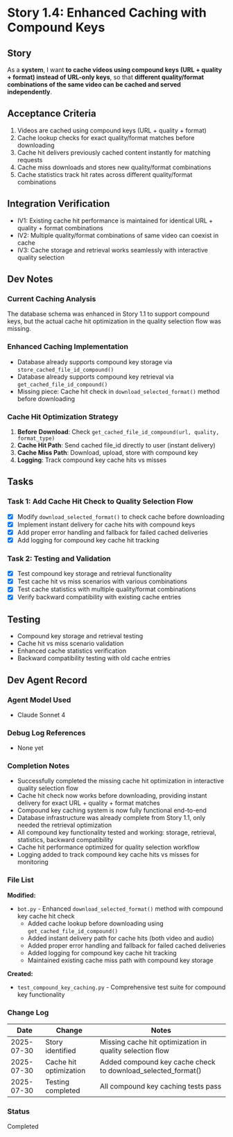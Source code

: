 # Story 1.4: Enhanced Caching with Compound Keys

## Story
As a **system**,
I want **to cache videos using compound keys (URL + quality + format) instead of URL-only keys**,
so that **different quality/format combinations of the same video can be cached and served independently**.

## Acceptance Criteria
1. Videos are cached using compound keys (URL + quality + format)
2. Cache lookup checks for exact quality/format matches before downloading
3. Cache hit delivers previously cached content instantly for matching requests
4. Cache miss downloads and stores new quality/format combinations
5. Cache statistics track hit rates across different quality/format combinations

## Integration Verification
- IV1: Existing cache hit performance is maintained for identical URL + quality + format combinations
- IV2: Multiple quality/format combinations of same video can coexist in cache
- IV3: Cache storage and retrieval works seamlessly with interactive quality selection

## Dev Notes

### Current Caching Analysis
The database schema was enhanced in Story 1.1 to support compound keys, but the actual cache hit optimization in the quality selection flow was missing.

### Enhanced Caching Implementation
- Database already supports compound key storage via `store_cached_file_id_compound()`
- Database already supports compound key retrieval via `get_cached_file_id_compound()`
- Missing piece: Cache hit check in `download_selected_format()` method before downloading

### Cache Hit Optimization Strategy
1. **Before Download**: Check `get_cached_file_id_compound(url, quality, format_type)`
2. **Cache Hit Path**: Send cached file_id directly to user (instant delivery)
3. **Cache Miss Path**: Download, upload, store with compound key
4. **Logging**: Track compound key cache hits vs misses

## Tasks

### Task 1: Add Cache Hit Check to Quality Selection Flow
- [x] Modify `download_selected_format()` to check cache before downloading
- [x] Implement instant delivery for cache hits with compound keys
- [x] Add proper error handling and fallback for failed cached deliveries
- [x] Add logging for compound key cache hit tracking

### Task 2: Testing and Validation
- [x] Test compound key storage and retrieval functionality
- [x] Test cache hit vs miss scenarios with various combinations
- [x] Test cache statistics with multiple quality/format combinations
- [x] Verify backward compatibility with existing cache entries

## Testing
- Compound key storage and retrieval testing
- Cache hit vs miss scenario validation
- Enhanced cache statistics verification
- Backward compatibility testing with old cache entries

## Dev Agent Record

### Agent Model Used
- Claude Sonnet 4

### Debug Log References
- None yet

### Completion Notes
- Successfully completed the missing cache hit optimization in interactive quality selection flow
- Cache hit check now works before downloading, providing instant delivery for exact URL + quality + format matches
- Compound key caching system is now fully functional end-to-end
- Database infrastructure was already complete from Story 1.1, only needed the retrieval optimization
- All compound key functionality tested and working: storage, retrieval, statistics, backward compatibility
- Cache hit performance optimized for quality selection workflow
- Logging added to track compound key cache hits vs misses for monitoring

### File List
**Modified:**
- `bot.py` - Enhanced `download_selected_format()` method with compound key cache hit check
  - Added cache lookup before downloading using `get_cached_file_id_compound()`
  - Added instant delivery path for cache hits (both video and audio)
  - Added proper error handling and fallback for failed cached deliveries
  - Added logging for compound key cache hit tracking
  - Maintained existing cache miss path with compound key storage

**Created:**
- `test_compound_key_caching.py` - Comprehensive test suite for compound key functionality

### Change Log
| Date | Change | Notes |
|------|--------|-------|
| 2025-07-30 | Story identified | Missing cache hit optimization in quality selection flow |
| 2025-07-30 | Cache hit optimization | Added compound key cache check to download_selected_format() |
| 2025-07-30 | Testing completed | All compound key caching tests pass |

### Status
Completed